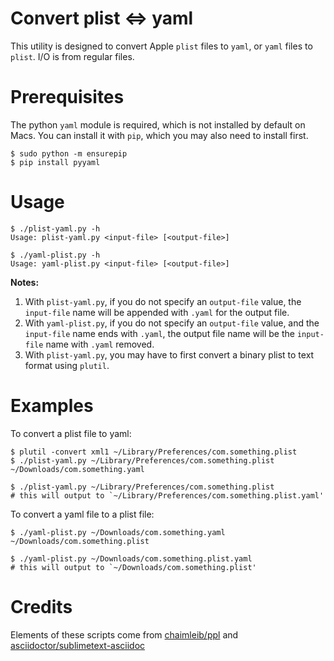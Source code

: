 Convert plist <=> yaml
======================

This utility is designed to convert Apple `plist` files to `yaml`, or `yaml` files to `plist`. I/O is from regular files.

# Prerequisites

The python `yaml` module is required, which is not installed by default on Macs. You can install it with `pip`, which you may also need to install first.

```
$ sudo python -m ensurepip
$ pip install pyyaml
```

# Usage

```
$ ./plist-yaml.py -h
Usage: plist-yaml.py <input-file> [<output-file>]

$ ./yaml-plist.py -h
Usage: yaml-plist.py <input-file> [<output-file>]
```

**Notes:**
  
1. With `plist-yaml.py`, if you do not specify an `output-file` value, the `input-file` name will be appended with `.yaml` for the output file.
2. With `yaml-plist.py`, if you do not specify an `output-file` value, and the `input-file` name ends with `.yaml`, the output file name will be the `input-file` name with `.yaml` removed.
3. With `plist-yaml.py`, you may have to first convert a binary plist to text format using `plutil`.

# Examples

To convert a plist file to yaml:

```
$ plutil -convert xml1 ~/Library/Preferences/com.something.plist
$ ./plist-yaml.py ~/Library/Preferences/com.something.plist ~/Downloads/com.something.yaml
```

```
$ ./plist-yaml.py ~/Library/Preferences/com.something.plist
# this will output to `~/Library/Preferences/com.something.plist.yaml'
```

To convert a yaml file to a plist file:

```
$ ./yaml-plist.py ~/Downloads/com.something.yaml ~/Downloads/com.something.plist
```

```
$ ./yaml-plist.py ~/Downloads/com.something.plist.yaml
# this will output to `~/Downloads/com.something.plist'
```

# Credits

Elements of these scripts come from [chaimleib/ppl](https://github.com/chaimleib/ppl) and [asciidoctor/sublimetext-asciidoc](https://github.com/asciidoctor/sublimetext-asciidoc)
